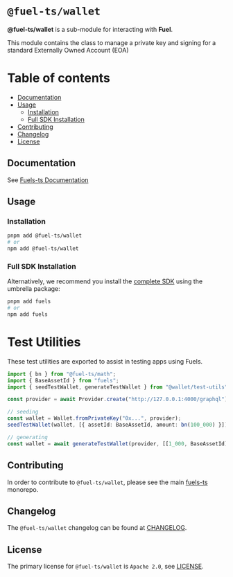 # `@fuel-ts/wallet`

**@fuel-ts/wallet** is a sub-module for interacting with **Fuel**.

This module contains the class to manage a private key and signing for a standard Externally Owned Account (EOA)

# Table of contents

- [Documentation](#documentation)
- [Usage](#usage)
  - [Installation](#installation)
  - [Full SDK Installation](#full-sdk-installation)
- [Contributing](#contributing)
- [Changelog](#changelog)
- [License](#license)

## Documentation

See [Fuels-ts Documentation](https://docs.fuel.network/docs/fuels-ts/wallets/)

## Usage

### Installation

```sh
pnpm add @fuel-ts/wallet
# or
npm add @fuel-ts/wallet
```

### Full SDK Installation

Alternatively, we recommend you install the [complete SDK](https://github.com/FuelLabs/fuels-ts) using the umbrella package:

```sh
pnpm add fuels
# or
npm add fuels
```

# Test Utilities

These test utilities are exported to assist in testing apps using Fuels.

```ts
import { bn } from "@fuel-ts/math";
import { BaseAssetId } from "fuels";
import { seedTestWallet, generateTestWallet } from "@wallet/test-utils";

const provider = await Provider.create("http://127.0.0.1:4000/graphql");

// seeding
const wallet = Wallet.fromPrivateKey("0x...", provider);
seedTestWallet(wallet, [{ assetId: BaseAssetId, amount: bn(100_000) }]);

// generating
const wallet = await generateTestWallet(provider, [[1_000, BaseAssetId]]);
```

## Contributing

In order to contribute to `@fuel-ts/wallet`, please see the main [fuels-ts](https://github.com/FuelLabs/fuels-ts) monorepo.

## Changelog

The `@fuel-ts/wallet` changelog can be found at [CHANGELOG](./CHANGELOG.md).

## License

The primary license for `@fuel-ts/wallet` is `Apache 2.0`, see [LICENSE](./LICENSE).
